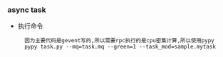 ### async task ###

- 执行命令
		
		因为主要代码是gevent写的,所以需要rpc执行的是cpu密集计算,所以使用pypy
		pypy task.py --mq=task.mq --green=1 --task_mod=sample.mytask